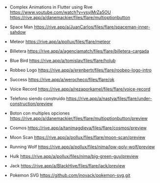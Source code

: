 - Complex Animations in Flutter using Rive 
https://www.youtube.com/watch?v=vsyjMrZa5OU
https://rive.app/a/danemackier/files/flare/multioptionbutton

- Space Man
https://rive.app/a/JuanCarlos/files/flare/spaceman-inner-sahdow

- Meteor
https://rive.app/a/pollux/files/flare/meteor

- Billetera
https://rive.app/a/agenciamatch/files/flare/billetera-cargada

- Blue Bird
https://rive.app/a/tomislav/files/flare/holub

- Robbeo Logo
https://rive.app/a/erenbertr/files/flare/roobeo-logo-intro

- Success
https://rive.app/a/werocheco/files/flare/ok

- Voice Record
https://rive.app/a/rezaporkamel/files/flare/voice-record

- Telefono siendo construido
https://rive.app/a/nastya/files/flare/under-construction/preview
- Boton con multiples opciones
https://rive.app/a/danemackier/files/flare/multioptionbutton/preview
- Cosmos
https://rive.app/a/tanimagdieva/files/flare/cosmos/preview
- Moon Scan
https://rive.app/a/pollux/files/flare/moon-scan/preview
- Running Wolf
https://rive.app/a/pollux/files/nima/low-poly-wolf/preview
- Hulk
https://rive.app/a/pollux/files/nima/big-green-guy/preview
- Jack
https://rive.app/a/BlackHive/files/flare/jack/preview
- Pokemon SVG
https://github.com/jnovack/pokemon-svg.git
